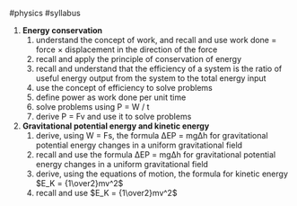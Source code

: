 #physics #syllabus 

1. **Energy conservation**
	1. understand the concept of work, and recall and use work done = force × displacement in the direction of the force
	2. recall and apply the principle of conservation of energy
	3. recall and understand that the efficiency of a system is the ratio of useful energy output from the system to the total energy input
	4. use the concept of efficiency to solve problems
	5. define power as work done per unit time
	6. solve problems using P = W / t
	7. derive P = Fv and use it to solve problems
2. **Gravitational potential energy and kinetic energy**
	1. derive, using W = Fs, the formula ∆EP = mg∆h for gravitational potential energy changes in a uniform gravitational field
	2. recall and use the formula ∆EP = mg∆h for gravitational potential energy changes in a uniform gravitational field
	3. derive, using the equations of motion, the formula for kinetic energy $E_K = {1\over2}mv^2$ 
	4. recall and use $E_K = {1\over2}mv^2$ 
